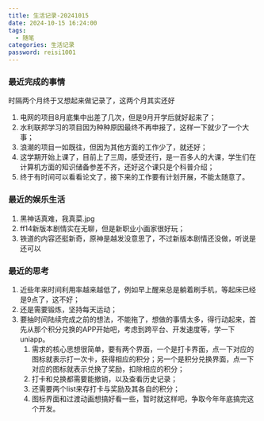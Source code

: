 ```yaml
---
title: 生活记录-20241015
date: 2024-10-15 16:24:00
tags:
  - 随笔
categories: 生活记录
password: reisi1001
---
```

### 最近完成的事情
时隔两个月终于又想起来做记录了，这两个月其实还好
1. 电网的项目8月底集中出差了几次，但是9月开学后就好起来了；
2. 水利联邦学习的项目因为种种原因最终不再申报了，这样一下就少了一个大事；
3. 浪潮的项目一如既往，但因为其他方面的工作少了，就还好；
4. 这学期开始上课了，目前上了三周，感受还行，是一百多人的大课，学生们在计算机方面的知识储备参差不齐，还好这个课只是个科普介绍；
5. 终于有时间可以看看论文了，接下来的工作要有计划开展，不能太随意了。

### 最近的娱乐生活
1. 黑神话真难，我真菜.jpg
2. ff14新版本剧情实在无聊，但是新职业小画家很好玩；
3. 铁道的内容还挺新奇，原神是越发没意思了，不过新版本剧情还没做，听说是还可以

### 最近的思考
1. 近些年来时间利用率越来越低了，例如早上醒来总是躺着刷手机，等起床已经是9点了，这不好；
2. 还是需要锻炼，坚持每天运动；
3. 要抽时间陆续完成之前的想法，不能拖了，想做的事情太多，得行动起来，首先从那个积分兑换的APP开始吧，考虑到跨平台、开发速度等，学一下uniapp。
	1. 需求的核心思想很简单，要有两个界面，一个是打卡界面，点一下对应的图标就表示打一次卡，获得相应的积分；另一个是积分兑换界面，点一下对应的图标就表示兑换了奖励，扣除相应的积分；
	2. 打卡和兑换都需要能撤销，以及查看历史记录；
	3. 还需要两个list来存打卡与奖励及其各自的积分；
	4. 图标界面和过渡动画想搞好看一些，暂时就这样吧，争取今年年底搞完这个开发。